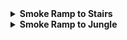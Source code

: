<details>
  <summary><strong>Smoke Ramp to Stairs</strong></summary>
  <br>
  
  <div align="center">
    <img src="smoke_ramp_stairs_pos.png" alt="Position" width="300"/>
    <img src="smoke_ramp_stairs_angle.png" alt="Angle" width="300"/>
    <img src="smoke_ramp_stairs_result.png" alt="Result" width="300"/>
  </div>
  
</details>

<details>
  <summary><strong>Smoke Ramp to Jungle</strong></summary>
  <br>
  
  <div align="center">
    <img src="smoke_ramp_jungle_pos.png" alt="Position" width="300"/>
    <img src="smoke_ramp_jungle_angle.png" alt="Angle" width="300"/>
    <img src="smoke_ramp_jungle_result.png" alt="Result" width="300"/>
  </div>
  
</details>